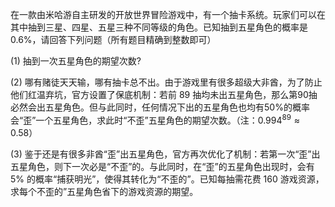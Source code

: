 在一款由米哈游自主研发的开放世界冒险游戏中，有一个抽卡系统。玩家们可以在其中抽到三星、四星、五星三种不同等级的角色。已知抽到五星角色的概率是 $0.6\%$，请回答下列问题（所有题目精确到整数即可）

(1) 抽到一次五星角色的期望次数?

(2) 哪有赌徒天天输，哪有抽卡总不出。由于游戏里有很多超级大非酋，为了防止他们红温弃坑，官方设置了保底机制：若前 $89$ 抽均未出五星角色，那么第90抽必然会出五星角色。但与此同时，任何情况下出的五星角色也均有50%的概率会“歪”一个五星角色，求此时“不歪”五星角色的期望次数。（注：$0.994^{89} \approx 0.58$）

(3) 鉴于还是有很多非酋“歪”出五星角色，官方再次优化了机制：若第一次“歪”出五星角色，则下一次必是“不歪”的。与此同时，在“歪”的五星角色出现时，会有 $5\%$ 的概率“捕获明光”，使得其转化为“不歪的”。已知每抽需花费 $160$ 游戏资源，求每个不歪的”五星角色省下的游戏资源的期望。
